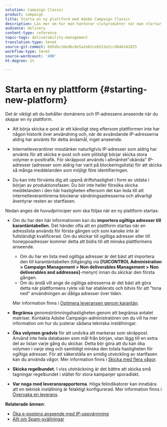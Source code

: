 ```yaml
---
solution: Campaign Classic
product: campaign
title: Starta en ny plattform med Adobe Campaign Classic
description: Läs mer om hur man hanterar slutprodukter när man startar en ny plattform med Adobe Campaign Classic.
audience: delivery
content-type: reference
topic-tags: deliverability-management
translation-type: tm+mt
source-git-commit: 6d5dbc16ed6c6e5a2e62ceb522e2ccd64b142825
workflow-type: tm+mt
source-wordcount: '490'
ht-degree: 1%

---
```



# Starta en ny plattform {#starting-new-platform}

Det är viktigt att du behåller domänens och IP-adressens anseende när du skapar en ny plattform.

* Att börja skicka e-post är ett känsligt steg eftersom plattformen inte har någon historik över användning och, när de avsändande IP-adresserna aldrig har använts för detta ändamål, inget anseende.

* Internetleverantörer misstänker naturligtvis IP-adresser som aldrig har använts för att skicka e-post och som plötsligt börjar skicka stora volymer e-posttrafik. För skräppost används i allmänhet&quot;okända&quot; IP-adresser (adresser som aldrig har varit på blockeringslista) för att skicka så många meddelanden som möjligt före identifieringen.

* Du kan inte förvänta dig att uppnå driftshastighet i form av utdata i början av produktionsfasen. Du bör inte heller försöka skicka meddelanden i den här hastigheten eftersom det kan leda till att internetleverantörerna blockerar sändningsadresserna och allvarligt äventyrar resten av startfasen.

Nedan anges de huvudprinciper som ska följas när en ny plattform startas:

* Om du har den här informationen kan du **importera ogiltiga adresser till karantäntabellen**.
Det händer ofta att en plattform startas när en adresslista används för första gången och som kanske inte är fullständigt kvalificerad. Om du skickar till ogiltiga adresser eller till honeypoadresser kommer detta att bidra till att minska plattformens anseende.

   * Om du har en lista med ogiltiga adresser är det bäst att importera den till karantäntabellen (tillgänglig via **[!UICONTROL Administration > Campaign Management > Non deliverables Management > Non deliverables and addresses]**-menyn) innan du skickar den första gången.
   * Om du ändå vill ange de ogiltiga adresserna är det bäst att göra detta när plattformens rykte väl har etablerats och bitvis för att &quot;tona ned&quot; användningen av dåliga adresser över tiden.

   Mer information finns i [Optimera leveransen genom karantän](../../delivery/using/understanding-quarantine-management.md#optimizing-your-delivery-through-quarantines).
* **Begränsa** genomströmningshastigheten genom att begränsa antalet matriser. Kontakta Adobe Campaign-administratören om du vill ha mer information om hur du justerar sådana tekniska inställningar.
* **Öka volymen gradvis** för att undvika att markeras som skräppost. Använd inte hela databasen som mål från början, utan lägg till en extra del av listan varje gång du skickar. Detta bör göra att du kan öka volymen i varje steg och samtidigt minska den totala hastigheten för ogiltiga adresser. För att säkerställa en smidig utveckling av startfasen kan du använda vågor. Mer information finns i [Skicka med flera vågor](../../delivery/using/steps-sending-the-delivery.md#sending-using-multiple-waves).
* **Skicka regelbundet**. I viss utsträckning är det bättre att skicka små tagningar regelbundet i stället för stora kampanjer sporadiskt.
* **Var noga med leveransrapporterna**. Höga felindikatorer kan innebära att en teknisk inställning är felaktigt konfigurerad. Mer information finns i [Övervaka en leverans](../../delivery/using/about-delivery-monitoring.md).

**Relaterade ämnen**:
* [Öka e-postens anseende med IP-uppvärmning](https://helpx.adobe.com/campaign/kb/increase-email-rep-ip-warming.html)
* [Allt om Spam-svällningar](https://helpx.adobe.com/campaign/kb/spam-traps.html)